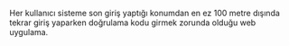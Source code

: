 Her kullanıcı sisteme son giriş yaptığı konumdan en ez 100 metre dışında tekrar giriş yaparken doğrulama kodu girmek zorunda olduğu web uygulama.
